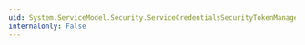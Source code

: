 ```yaml
---
uid: System.ServiceModel.Security.ServiceCredentialsSecurityTokenManager.IsIssuedSecurityTokenRequirement(System.IdentityModel.Selectors.SecurityTokenRequirement)
internalonly: False
---
```


